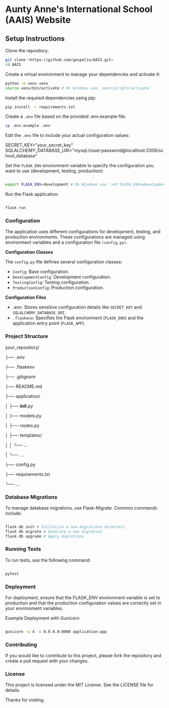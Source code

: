 # Aunty Anne's International School (AAIS) Website

## Setup Instructions

Clone the repository:

```bash
git clone <https://github.com/gospelin/AAIS.git>
cd AAIS
```

Create a virtual environment to manage your dependencies and activate it:

```bash
python -m venv venv
source venv/bin/activate # On Windows use `venv\Scripts\activate` 
```

Install the required dependencies using pip:

```bash
pip install -r requirements.txt
```

Create a `.env` file based on the provided .env.example file:

```bash
cp .env.example .env
```

Edit the `.env` file to include your actual configuration values:

SECRET_KEY="your_secret_key"
   SQLALCHEMY_DATABASE_URI="mysql://user:password@localhost:3306/school_database"

Set the `FLASK_ENV` environment variable to specify the configuration you want to use (development, testing, production):

```bash

export FLASK_ENV=development # On Windows use `set FLASK_ENV=development` 
```

Run the Flask application:

```bash

flask run
```

### Configuration

The application uses different configurations for development, testing, and production environments. These configurations are managed using environment variables and a configuration file `(config.py)`.

**Configuration Classes**

The `config.py` file defines several configuration classes:

- `Config`: Base configuration.
- `DevelopmentConfig`: Development configuration.
- `TestingConfig`: Testing configuration.
- `ProductionConfig`: Production configuration.

**Configuration Files**

- .env: Stores sensitive configuration details like `SECRET_KEY` and `SQLALCHEMY_DATABASE_URI`.
- `.flaskenv`: Specifies the Flask environment (`FLASK_ENV`) and the application entry point (`FLASK_APP`).

### Project Structure

your_repository/

├── .env

├── .flaskenv

├── .gitignore

├── README.md

├── application/

│ ├── **init**.py

│ ├── models.py

│ ├── routes.py

│ ├── templates/

│ │ └── ...

│ └── ...

├── config.py

├── requirements.txt

└── ...

### Database Migrations

To manage database migrations, use Flask-Migrate. Common commands include:

```bash

flask db init # Initialize a new migrations directory
flask db migrate # Generate a new migration
flask db upgrade # Apply migrations
```

### Running Tests

To run tests, use the following command:

```bash

pytest
```

### Deployment

For deployment, ensure that the FLASK_ENV environment variable is set to production and that the production configuration values are correctly set in your environment variables.

Example Deployment with Gunicorn

```bash

gunicorn -w 4 -b 0.0.0.0:8000 application:app
```

### Contributing

If you would like to contribute to this project, please fork the repository and create a pull request with your changes.

### License

This project is licensed under the MIT License. See the LICENSE file for details.

Thanks for visiting.
